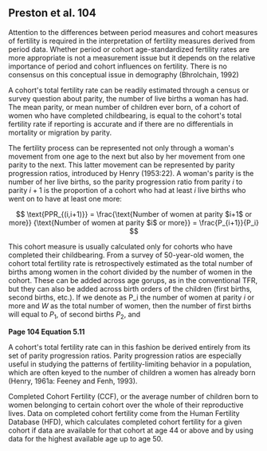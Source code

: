 ## Preston et al. 104

Attention to the differences between period measures and cohort measures of fertility is required in the interpretation of fertility measures derived from period data. Whether period or cohort age-standardized fertility rates are more appropriate is not a measurement issue but it depends on the relative importance of period and cohort influences on fertility. There is no consensus on this conceptual issue in demography (Bhrolchain, 1992) 

A cohort's total fertility rate can be readily estimated through a census or survey question about parity, the number of live births a woman has had. The mean parity, or mean number of children ever born, of a cohort of women who have completed childbearing, is equal to the cohort's total fertility rate if reporting is accurate and if there are no differentials in mortality or migration by parity.

The fertility process can be represented not only through a woman's movement from one age to the next but also by her movement from one parity to the next. This latter movement can be represented by parity progression ratios, introduced by Henry (1953:22). A woman's parity is the number of her live births, so the parity progression ratio from parity $i$ to parity $i+1$ is the proportion of a cohort who had at least $i$ live births who went on to have at least one more: 

$$ \text{PPR_{(i,i+1)}} =
\frac{\text{Number of women at parity $i+1$ or more}}
{\text{Number of women at parity $i$ or more}} = 
\frac{P_{i+1}}{P_i}
$$

This cohort measure is usually calculated only for cohorts who have completed their childbearing. From a survey of 50-year-old women, the cohort total fertility rate is retrospectively estimated as the total number of births among women in the cohort divided by the number of women in the cohort. These can be added across age gorups, as in the conventional TFR, but they can also be added across birth orders of the children (first births, second births, etc.). If we denote as P_i the number of women at parity $i$ or more and $W$ as the total number of women, then the number of first births will equal to $P_1$, of second births $P_2$, and 

**Page 104 Equation 5.11**

A cohort's total fertility rate can in this fashion be derived entirely from its set of parity progression ratios. Parity progression ratios are especially useful in studying the patterns of fertility-limiting behavior in a population, which are often keyed to the number of children a women has already born (Henry, 1961a: Feeney and Fenh, 1993). 




Completed Cohort Fertility (CCF), or the average number of children born to women belonging
to certain cohort over the whole of their reproductive lives. Data on completed cohort fertility come
from the Human Fertility Database (HFD), which calculates completed cohort fertility for a given
cohort if data are available for that cohort at age 44 or above and by using data for the highest
available age up to age 50.
